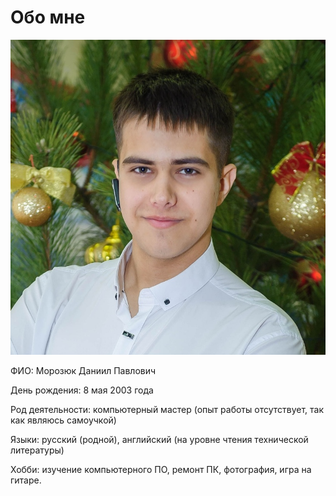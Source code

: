 # Обо мне

![Мой портрет](https://github.com/morozdan2003/morozdan2003.github.io/blob/612ed40c8486e125840af35932ca778986414104/about-me/Sm4lCke6UmQ.jpg)

ФИО: Морозюк Даниил Павлович

День рождения: 8 мая 2003 года

Род деятельности: компьютерный мастер (опыт работы отсутствует, так как являюсь самоучкой)

Языки: русский (родной), английский (на уровне чтения технической литературы)

Хобби: изучение компьютерного ПО, ремонт ПК, фотография, игра на гитаре.

